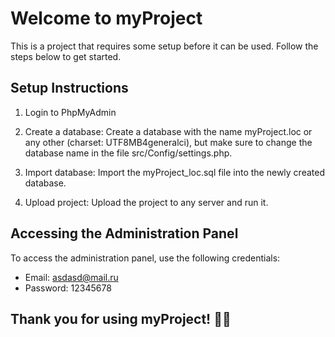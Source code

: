 # Welcome to myProject

This is a project that requires some setup before it can be used. Follow the steps below to get started.

## Setup Instructions

1. Login to PhpMyAdmin

2. Create a database: Create a database with the name myProject.loc or any other (charset: UTF8MB4generalci), but make sure to change the database name in the file src/Config/settings.php.

3. Import database: Import the myProject_loc.sql file into the newly created database.

4. Upload project: Upload the project to any server and run it.

## Accessing the Administration Panel

To access the administration panel, use the following credentials:
- Email: asdasd@mail.ru
- Password: 12345678

## Thank you for using myProject! 🚀🎉


